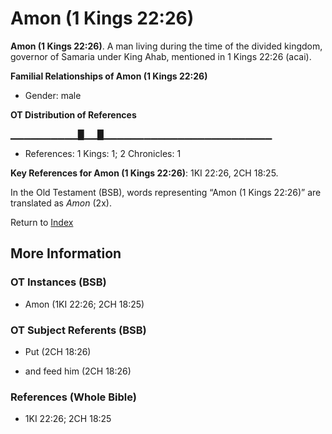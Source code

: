 # Amon (1 Kings 22:26)
**Amon (1 Kings 22:26)**. 
A man living during the time of the divided kingdom, governor of Samaria under King Ahab, mentioned in 1 Kings 22:26 (acai). 




**Familial Relationships of Amon (1 Kings 22:26)**


* Gender: male


**OT Distribution of References**

▁▁▁▁▁▁▁▁▁▁█▁▁█▁▁▁▁▁▁▁▁▁▁▁▁▁▁▁▁▁▁▁▁▁▁▁▁▁
* References: 1 Kings: 1; 2 Chronicles: 1



**Key References for Amon (1 Kings 22:26)**: 
1KI 22:26, 2CH 18:25. 


In the Old Testament (BSB), words representing “Amon (1 Kings 22:26)” are translated as 
*Amon* (2x). 




Return to [Index](00-Index.md)

## More Information

### OT Instances (BSB)

* Amon (1KI 22:26; 2CH 18:25)



### OT Subject Referents (BSB)

* Put (2CH 18:26)

* and feed him (2CH 18:26)



### References (Whole Bible)

* 1KI 22:26; 2CH 18:25



